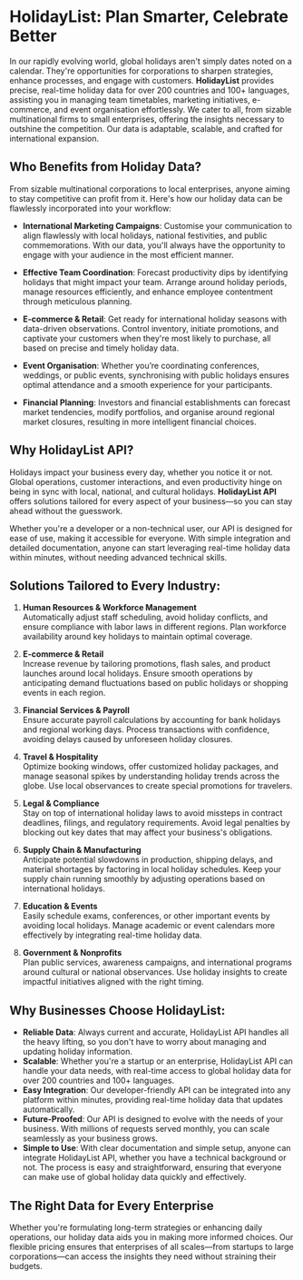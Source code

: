 
# HolidayList: Plan Smarter, Celebrate Better

In our rapidly evolving world, global holidays aren't simply dates noted on a calendar. They're opportunities for corporations to sharpen strategies, enhance processes, and engage with customers. **HolidayList** provides precise, real-time holiday data for over 200 countries and 100+ languages, assisting you in managing team timetables, marketing initiatives, e-commerce, and event organisation effortlessly. We cater to all, from sizable multinational firms to small enterprises, offering the insights necessary to outshine the competition. Our data is adaptable, scalable, and crafted for international expansion.

## Who Benefits from Holiday Data?

From sizable multinational corporations to local enterprises, anyone aiming to stay competitive can profit from it. Here's how our holiday data can be flawlessly incorporated into your workflow:

- **International Marketing Campaigns**: Customise your communication to align flawlessly with local holidays, national festivities, and public commemorations. With our data, you'll always have the opportunity to engage with your audience in the most efficient manner.

- **Effective Team Coordination**: Forecast productivity dips by identifying holidays that might impact your team. Arrange around holiday periods, manage resources efficiently, and enhance employee contentment through meticulous planning.

- **E-commerce & Retail**: Get ready for international holiday seasons with data-driven observations. Control inventory, initiate promotions, and captivate your customers when they're most likely to purchase, all based on precise and timely holiday data.

- **Event Organisation**: Whether you’re coordinating conferences, weddings, or public events, synchronising with public holidays ensures optimal attendance and a smooth experience for your participants.

- **Financial Planning**: Investors and financial establishments can forecast market tendencies, modify portfolios, and organise around regional market closures, resulting in more intelligent financial choices.

## Why HolidayList API?

Holidays impact your business every day, whether you notice it or not. Global operations, customer interactions, and even productivity hinge on being in sync with local, national, and cultural holidays. **HolidayList API** offers solutions tailored for every aspect of your business—so you can stay ahead without the guesswork. 

Whether you're a developer or a non-technical user, our API is designed for ease of use, making it accessible for everyone. With simple integration and detailed documentation, anyone can start leveraging real-time holiday data within minutes, without needing advanced technical skills.

## Solutions Tailored to Every Industry:

1. **Human Resources & Workforce Management**  
Automatically adjust staff scheduling, avoid holiday conflicts, and ensure compliance with labor laws in different regions. Plan workforce availability around key holidays to maintain optimal coverage.

2. **E-commerce & Retail**  
Increase revenue by tailoring promotions, flash sales, and product launches around local holidays. Ensure smooth operations by anticipating demand fluctuations based on public holidays or shopping events in each region.

3. **Financial Services & Payroll**  
Ensure accurate payroll calculations by accounting for bank holidays and regional working days. Process transactions with confidence, avoiding delays caused by unforeseen holiday closures.

4. **Travel & Hospitality**  
Optimize booking windows, offer customized holiday packages, and manage seasonal spikes by understanding holiday trends across the globe. Use local observances to create special promotions for travelers.

5. **Legal & Compliance**  
Stay on top of international holiday laws to avoid missteps in contract deadlines, filings, and regulatory requirements. Avoid legal penalties by blocking out key dates that may affect your business's obligations.

6. **Supply Chain & Manufacturing**  
Anticipate potential slowdowns in production, shipping delays, and material shortages by factoring in local holiday schedules. Keep your supply chain running smoothly by adjusting operations based on international holidays.

7. **Education & Events**  
Easily schedule exams, conferences, or other important events by avoiding local holidays. Manage academic or event calendars more effectively by integrating real-time holiday data.

8. **Government & Nonprofits**  
Plan public services, awareness campaigns, and international programs around cultural or national observances. Use holiday insights to create impactful initiatives aligned with the right timing.

## Why Businesses Choose HolidayList:

- **Reliable Data**: Always current and accurate, HolidayList API handles all the heavy lifting, so you don't have to worry about managing and updating holiday information.
- **Scalable**: Whether you're a startup or an enterprise, HolidayList API can handle your data needs, with real-time access to global holiday data for over 200 countries and 100+ languages.
- **Easy Integration**: Our developer-friendly API can be integrated into any platform within minutes, providing real-time holiday data that updates automatically.
- **Future-Proofed**: Our API is designed to evolve with the needs of your business. With millions of requests served monthly, you can scale seamlessly as your business grows.
- **Simple to Use**: With clear documentation and simple setup, anyone can integrate HolidayList API, whether you have a technical background or not. The process is easy and straightforward, ensuring that everyone can make use of global holiday data quickly and effectively.

## The Right Data for Every Enterprise

Whether you're formulating long-term strategies or enhancing daily operations, our holiday data aids you in making more informed choices. Our flexible pricing ensures that enterprises of all scales—from startups to large corporations—can access the insights they need without straining their budgets.

